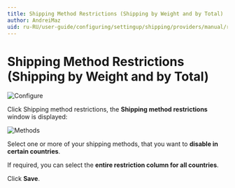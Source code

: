 ```yaml
---
title: Shipping Method Restrictions (Shipping by Weight and by Total)
author: AndreiMaz
uid: ru-RU/user-guide/configuring/settingup/shipping/providers/manual/restrictions
---
```


# Shipping Method Restrictions (Shipping by Weight and by Total)

![Configure](_static/restrictions/shipping-restrictions-methods.png)

Click Shipping method restrictions, the **Shipping method restrictions** window is displayed:

![Methods](_static/restrictions/shipping-restrictions-methods.png)

Select one or more of your shipping methods, that you want to **disable in certain countries**.

If required, you can select the **entire restriction column for all countries**.

Click **Save**.
